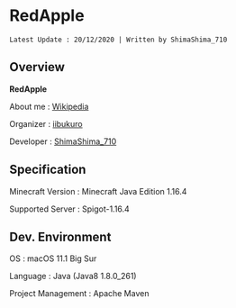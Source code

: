 # RedApple

```
Latest Update : 20/12/2020 | Written by ShimaShima_710
```
## Overview

 **RedApple**

About me : [Wikipedia](https://ja.wikipedia.org/wiki/LIAR_GAME_(テレビドラマ)#エデンの園ゲームのルール)

Organizer : [iibukuro](https://twitter.com/_ibukuro_)

Developer : [ShimaShima_710](https://twitter.com/ShimaShima_710)

## Specification

Minecraft Version : Minecraft Java Edition 1.16.4

Supported Server : Spigot-1.16.4

## Dev. Environment
OS : macOS 11.1 Big Sur

Language : Java (Java8 1.8.0_261)

Project Management : Apache Maven
